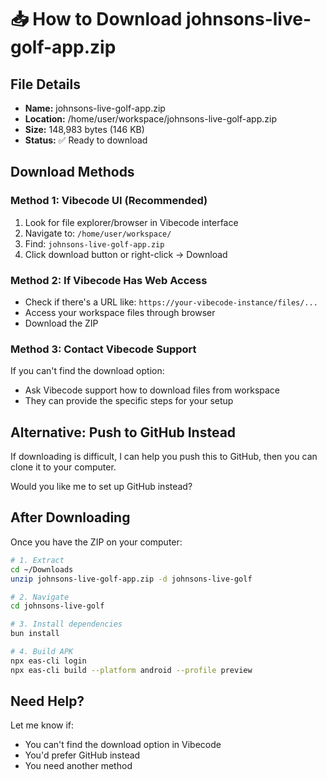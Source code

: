 # 📥 How to Download johnsons-live-golf-app.zip

## File Details
- **Name:** johnsons-live-golf-app.zip
- **Location:** /home/user/workspace/johnsons-live-golf-app.zip
- **Size:** 148,983 bytes (146 KB)
- **Status:** ✅ Ready to download

## Download Methods

### Method 1: Vibecode UI (Recommended)
1. Look for file explorer/browser in Vibecode interface
2. Navigate to: `/home/user/workspace/`
3. Find: `johnsons-live-golf-app.zip`
4. Click download button or right-click → Download

### Method 2: If Vibecode Has Web Access
- Check if there's a URL like: `https://your-vibecode-instance/files/...`
- Access your workspace files through browser
- Download the ZIP

### Method 3: Contact Vibecode Support
If you can't find the download option:
- Ask Vibecode support how to download files from workspace
- They can provide the specific steps for your setup

## Alternative: Push to GitHub Instead

If downloading is difficult, I can help you push this to GitHub, then you can clone it to your computer.

Would you like me to set up GitHub instead?

## After Downloading

Once you have the ZIP on your computer:

```bash
# 1. Extract
cd ~/Downloads
unzip johnsons-live-golf-app.zip -d johnsons-live-golf

# 2. Navigate
cd johnsons-live-golf

# 3. Install dependencies
bun install

# 4. Build APK
npx eas-cli login
npx eas-cli build --platform android --profile preview
```

## Need Help?

Let me know if:
- You can't find the download option in Vibecode
- You'd prefer GitHub instead
- You need another method

